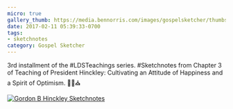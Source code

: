 ```yaml
---
micro: true
gallery_thumb: https://media.bennorris.com/images/gospelsketcher/thumbs/hinckley-teachings-3.jpg
date: 2017-02-11 05:39:33-0700
tags:
- sketchnotes
category: Gospel Sketcher
---
```


3rd installment of the #LDSTeachings series. #Sketchnotes from Chapter 3 of Teaching of President Hinckley: Cultivating an Attitude of Happiness and a Spirit of Optimism. ✍🏼⛪️

[![Gordon B Hinckley Sketchnotes](https://media.bennorris.com/images/gospelsketcher/general/hinckley-teachings-3.jpg)](https://media.bennorris.com/images/gospelsketcher/general/hinckley-teachings-3.jpg)